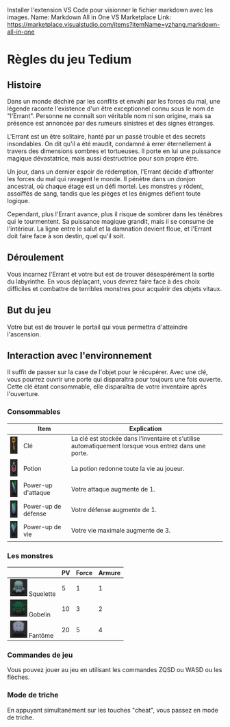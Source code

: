 Installer l'extension VS Code pour visionner le fichier markdown avec les images.
Name: Markdown All in One
VS Marketplace Link: https://marketplace.visualstudio.com/items?itemName=yzhang.markdown-all-in-one

# Règles du jeu Tedium
## Histoire

Dans un monde déchiré par les conflits et envahi par les forces du mal, une légende raconte l'existence d'un être exceptionnel connu sous le nom de "l'Errant". Personne ne connaît son véritable nom ni son origine, mais sa présence est annoncée par des rumeurs sinistres et des signes étranges.

L'Errant est un être solitaire, hanté par un passé trouble et des secrets insondables. On dit qu'il a été maudit, condamné à errer éternellement à travers des dimensions sombres et tortueuses. Il porte en lui une puissance magique dévastatrice, mais aussi destructrice pour son propre être.

Un jour, dans un dernier espoir de rédemption, l'Errant décide d'affronter les forces du mal qui ravagent le monde. Il pénètre dans un donjon ancestral, où chaque étage est un défi mortel. Les monstres y rôdent, assoiffés de sang, tandis que les pièges et les énigmes défient toute logique.

Cependant, plus l'Errant avance, plus il risque de sombrer dans les ténèbres qui le tourmentent. Sa puissance magique grandit, mais il se consume de l'intérieur. La ligne entre le salut et la damnation devient floue, et l'Errant doit faire face à son destin, quel qu'il soit.

## Déroulement

Vous incarnez l'Errant et votre but est de trouver désespérément la sortie du labyrinthe. En vous déplaçant, vous devrez faire face à des choix difficiles et combattre de terribles monstres pour acquérir des objets vitaux.

## But du jeu

Votre but est de trouver le portail qui vous permettra d'atteindre l'ascension.

## Interaction avec l'environnement

Il suffit de passer sur la case de l'objet pour le récupérer.
Avec une clé, vous pourrez ouvrir une porte qui disparaîtra pour toujours une fois ouverte. Cette clé étant consommable, elle disparaîtra de votre inventaire après l'ouverture.

### Consommables

|  | Item | Explication |
| --- | --- | --- |
| <img src="./rules_images/cle.png" width="40" height="40"> | Clé | La clé est stockée dans l'inventaire et s'utilise automatiquement lorsque vous entrez dans une porte. |
| <img src="./rules_images/potion.png" width="40" height="40"> | Potion | La potion redonne toute la vie au joueur. |
| <img src="./rules_images/atk.png" width="40" height="40"> | Power-up d'attaque | Votre attaque augmente de 1. |
| <img src="./rules_images/def.png" width="40" height="40"> | Power-up de défense | Votre défense augmente de 1. |
| <img src="./rules_images/hp.png" width="40" height="40"> | Power-up de vie | Votre vie maximale augmente de 3. |


### Les monstres

|  | PV | Force  | Armure |
| --- | --- | --- | --- |
| <img src="./rules_images/squelette.png" width="40" height="40"> Squelette | 5 | 1 | 1 |
| <img src="./rules_images/gobelin.png" width="40" height="40"> Gobelin | 10 | 3 | 2 |
| <img src="./rules_images/fantome.png" width="40" height="40"> Fantôme | 20 | 5 | 4 |

### Commandes de jeu

Vous pouvez jouer au jeu en utilisant les commandes ZQSD ou WASD ou les flèches.

### Mode de triche

En appuyant simultanément sur les touches "cheat", vous passez en mode de triche.